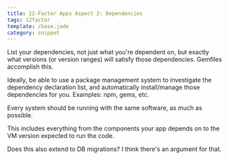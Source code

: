 ```yaml
---
title: 12-Factor Apps Aspect 2: Dependencies
tags: 12factor
template: /base.jade
category: snippet
---
```


List your dependencies, not just what you're dependent on, but exactly what versions (or version ranges) will satisfy those dependencies.
  Gemfiles accomplish this.

Ideally, be able to use a package management system to investigate the dependency declaration list, and automatically install/manage those dependencies for you.
  Examples: npm, gems, etc.

Every system should be running with the same software, as much as possible.

This includes everything from the components your app depends on to the VM version expected to run the code.

Does this also extend to DB migrations? I think there's an argument for that.

